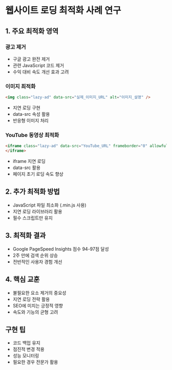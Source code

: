 # 웹사이트 로딩 최적화 사례 연구

## 1. 주요 최적화 영역

### 광고 제거

- 구글 광고 완전 제거
- 관련 JavaScript 코드 제거
- 수익 대비 속도 개선 효과 고려

### 이미지 최적화

```html
<img class="lazy-ad" data-src="실제_이미지_URL" alt="이미지_설명" />
```

- 지연 로딩 구현
- data-src 속성 활용
- 반응형 이미지 처리

### YouTube 동영상 최적화

```html
<iframe class="lazy-ad" data-src="YouTube_URL" frameborder="0" allowfullscreen>
</iframe>
```

- iframe 지연 로딩
- data-src 활용
- 페이지 초기 로딩 속도 향상

## 2. 추가 최적화 방법

- JavaScript 파일 최소화 (.min.js 사용)
- 지연 로딩 라이브러리 활용
- 필수 스크립트만 유지

## 3. 최적화 결과

- Google PageSpeed Insights 점수 94-97점 달성
- 2주 만에 검색 순위 상승
- 전반적인 사용자 경험 개선

## 4. 핵심 교훈

- 불필요한 요소 제거의 중요성
- 지연 로딩 전략 활용
- SEO에 미치는 긍정적 영향
- 속도와 기능의 균형 고려

## 구현 팁

- 코드 백업 유지
- 점진적 변경 적용
- 성능 모니터링
- 필요한 경우 전문가 활용
